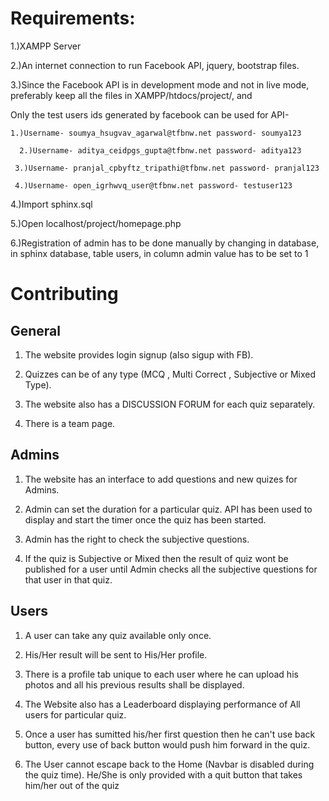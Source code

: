 # Requirements:

1.)XAMPP Server

2.)An internet connection to run Facebook API, jquery, bootstrap files.

3.)Since the Facebook API is in development mode and not in live mode, preferably keep all the files in XAMPP/htdocs/project/, and

Only the test users ids generated by facebook can be used for API-
   
    1.)Username- soumya_hsugvav_agarwal@tfbnw.net password- soumya123
   
      2.)Username- aditya_ceidpgs_gupta@tfbnw.net password- aditya123
   
     3.)Username- pranjal_cpbyftz_tripathi@tfbnw.net password- pranjal123
     
     4.)Username- open_igrhwvq_user@tfbnw.net password- testuser123
     
4.)Import sphinx.sql

5.)Open localhost/project/homepage.php

6.)Registration of admin has to be done manually by changing in database, in sphinx database, table users, in column admin value has to be set to 1


# Contributing

## General 

1) The website provides login signup (also sigup with FB).

2) Quizzes can be of any type (MCQ , Multi Correct , Subjective or Mixed Type).

3) The website also has a DISCUSSION FORUM for each quiz separately.

4) There is a team page.

## Admins

1) The website has an interface to add questions and new quizes for Admins.

2) Admin can set the duration for a particular quiz. API has been used to display and start the timer once the quiz has been started.

3) Admin has the right to check the subjective questions.

4) If the quiz is Subjective or Mixed then the result of quiz wont be published for a user until Admin checks all the subjective questions for that user in that quiz.

## Users

1) A user can take any quiz available only once.

2) His/Her result will be sent to His/Her profile.

3) There is a profile tab unique to each user where he can upload his photos and all his previous results shall be displayed.

4) The Website also has a Leaderboard displaying performance of All users for particular quiz.

5) Once a user has sumitted his/her first question then he can't use back button, every use of back button would push him forward in the quiz.

6) The User cannot escape back to the Home (Navbar is disabled during the quiz time). He/She is only provided with a quit button that takes him/her out of the quiz


